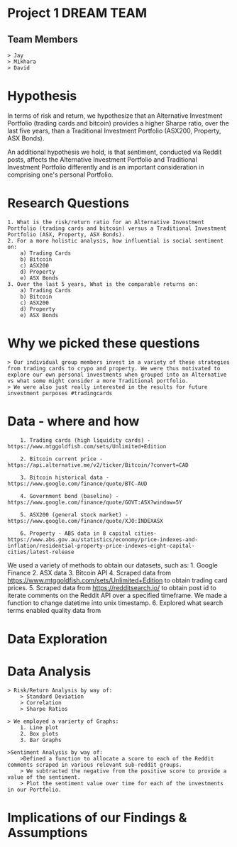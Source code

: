# Project 1 DREAM TEAM


## Team Members
	> Jay
	> Mikhara
	> David

# Hypothesis
In terms of risk and return, we hypothesize that an Alternative Investment Portfolio (trading cards and bitcoin) provides a higher Sharpe ratio,  over the last five years, than a Traditional Investment Portfolio (ASX200, Property, ASX Bonds).

An additional hypothesis we hold, is that sentiment, conducted via Reddit posts, affects the Alternative Investment Portfolio and Traditional Investment Portfolio differently and is an important consideration in comprising one's personal Portfolio.

# Research Questions
	1. What is the risk/return ratio for an Alternative Investment Portfolio (trading cards and bitcoin) versus a Traditional Investment Portfolio (ASX, Property, ASX Bonds).
	2. For a more holistic analysis, how influential is social sentiment on:
		a) Trading Cards
		b) Bitcoin
		c) ASX200
		d) Property
		e) ASX Bonds
	3. Over the last 5 years, What is the comparable returns on:
		a) Trading Cards
		b) Bitcoin
		c) ASX200
		d) Property
		e) ASX Bonds


# Why we picked these questions
	> Our individual group members invest in a variety of these strategies from trading cards to crypo and property. We were thus motivated to explore our own personal investments when grouped into an Alternative vs what some might consider a more Traditional portfolio.
	> We were also just really interested in the results for future investment purposes #tradingcards

# Data - where and how
		1. Trading cards (high liquidity cards) - https://www.mtggoldfish.com/sets/Unlimited+Edition
	    
	    2. Bitcoin current price - https://api.alternative.me/v2/ticker/Bitcoin/?convert=CAD
	    
	    3. Bitcoin historical data - https://www.google.com/finance/quote/BTC-AUD
	    
	    4. Government bond (baseline) - https://www.google.com/finance/quote/GOVT:ASX?window=5Y
	    
	    5. ASX200 (general stock market) - https://www.google.com/finance/quote/XJO:INDEXASX
	    
	    6. Property - ABS data in 8 capital cities- https://www.abs.gov.au/statistics/economy/price-indexes-and-inflation/residential-property-price-indexes-eight-capital-cities/latest-release

We used a variety of methods to obtain our datasets, such as:
	1. Google Finance
	2. ASX data
	3. Bitcoin API
	4. Scraped data from https://www.mtggoldfish.com/sets/Unlimited+Edition to obtain trading card prices.
	5. Scraped data from https://redditsearch.io/ to obtain post id to iterate comments on the Reddit API over a specified timeframe. We made a function to change datetime into unix timestamp.
	6. Explored what search terms enabled quality data from 

# Data Exploration

# Data Analysis
	> Risk/Return Analysis by way of:
		> Standard Deviation
		> Correlation
		> Sharpe Ratios

	> We employed a varierty of Graphs:
		1. Line plot
		2. Box plots
		3. Bar Graphs

	>Sentiment Analysis by way of:
		>Defined a function to allocate a score to each of the Reddit comments scraped in various relevant sub-reddit groups.
		> We subtracted the negative from the positive score to provide a value of the sentiment.
		> Plot the sentiment value over time for each of the investments in our Portfolio.

# Implications of our Findings & Assumptions



